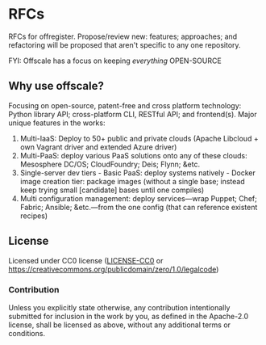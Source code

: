 RFCs
====

RFCs for offregister. Propose/review new: features; approaches; and refactoring will be proposed that aren't specific to any one repository.

FYI: Offscale has a focus on keeping *everything* OPEN-SOURCE


## Why use offscale?
Focusing on open-source, patent-free and cross platform technology: Python library API; cross-platform CLI, RESTful API; and frontend(s). Major unique features in the works:

  1. Multi-IaaS: Deploy to 50+ public and private clouds (Apache Libcloud + own Vagrant driver and extended Azure driver)
  2. Multi-PaaS: deploy various PaaS solutions onto any of these clouds: Mesosphere DC/OS; CloudFoundry; Deis; Flynn; &etc.
  3. Single-server dev tiers
    - Basic PaaS: deploy systems natively
    - Docker image creation tier: package images (without a single base; instead keep trying small [candidate] bases until one compiles)
  4. Multi configuration management: deploy services—wrap Puppet; Chef; Fabric; Ansible; &etc.—from the one config (that can reference existent recipes)

## License

Licensed under CC0 license ([LICENSE-CC0](LICENSE-CC0) or <https://creativecommons.org/publicdomain/zero/1.0/legalcode>)

### Contribution

Unless you explicitly state otherwise, any contribution intentionally submitted
for inclusion in the work by you, as defined in the Apache-2.0 license, shall be
licensed as above, without any additional terms or conditions.
